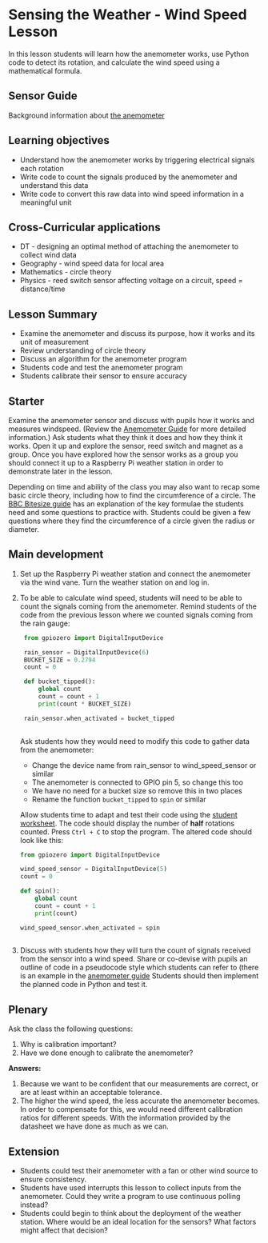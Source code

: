#  Sensing the Weather - Wind Speed Lesson

In this lesson students will learn how the anemometer works, use Python code to detect its rotation, and calculate the wind speed using a mathematical formula.


## Sensor Guide

Background information about [the anemometer](about.md)

## Learning objectives

- Understand how the anemometer works by triggering electrical signals each rotation
- Write code to count the signals produced by the anemometer and understand this data
- Write code to convert this raw data into wind speed information in a meaningful unit

## Cross-Curricular applications

- DT - designing an optimal method of attaching the anemometer to collect wind data
- Geography - wind speed data for local area
- Mathematics - circle theory
- Physics - reed switch sensor affecting voltage on a circuit, speed = distance/time

## Lesson Summary

- Examine the anemometer and discuss its purpose, how it works and its unit of measurement
- Review understanding of circle theory
- Discuss an algorithm for the anemometer program
- Students code and test the anemometer program
- Students calibrate their sensor to ensure accuracy

## Starter

Examine the anemometer sensor and discuss with pupils how it works and measures windspeed. (Review the [Anemometer Guide](about.md) for more detailed information.) Ask students what they think it does and how they think it works. Open it up and explore the sensor, reed switch and magnet as a group. Once you have explored how the sensor works as a group you should connect it up to a Raspberry Pi weather station in order to demonstrate later in the lesson.

Depending on time and ability of the class you may also want to recap some basic circle theory, including how to find the circumference of a circle. The [BBC Bitesize guide](http://www.bbc.co.uk/education/guides/z34xsbk/revision/2) has an explanation of the key formulae the students need and some questions to practice with. Students could be given a few questions where they find the circumference of a circle given the radius or diameter.

## Main development

1. Set up the Raspberry Pi weather station and connect the anemometer via the wind vane. Turn the weather station on and log in.

1. To be able to calculate wind speed, students will need to be able to count the signals coming from the anemometer. Remind students of the code from the previous lesson where we counted signals coming from the rain gauge:

   ```python
    from gpiozero import DigitalInputDevice

    rain_sensor = DigitalInputDevice(6)
    BUCKET_SIZE = 0.2794
    count = 0

    def bucket_tipped():
        global count
        count = count + 1
        print(count * BUCKET_SIZE)

    rain_sensor.when_activated = bucket_tipped
       
    ```

    Ask students how they would need to modify this code to gather data from the anemometer:

    - Change the device name from rain_sensor to wind_speed_sensor or similar
    - The anemometer is connected to GPIO pin 5, so change this too
    - We have no need for a bucket size so remove this in two places
    - Rename the function `bucket_tipped` to `spin` or similar
    
    
     Allow students time to adapt and test their code using the [student worksheet](worksheet.md). The code should display the number of **half** rotations counted. Press `Ctrl + C` to stop the program. The altered code should look like this:

    ```python
    from gpiozero import DigitalInputDevice

    wind_speed_sensor = DigitalInputDevice(5)
    count = 0

    def spin():
        global count
        count = count + 1
        print(count)

    wind_speed_sensor.when_activated = spin
       
    ```


1. Discuss with students how they will turn the count of signals received from the sensor into a wind speed. Share or co-devise with pupils an outline of code in a pseudocode style which students can refer to (there is an example in the [anemometer guide](about.md) Students should then implement the planned code in Python and test it.


## Plenary

Ask the class the following questions:

1. Why is calibration important?
1. Have we done enough to calibrate the anemometer?

**Answers:**

1. Because we want to be confident that our measurements are correct, or are at least within an acceptable tolerance.
1. The higher the wind speed, the less accurate the anemometer becomes. In order to compensate for this, we would need different calibration ratios for different speeds. With the information provided by the datasheet we have done as much as we can.


## Extension

- Students could test their anemometer with a fan or other wind source to ensure consistency.
- Students have used interrupts this lesson to collect inputs from the anemometer. Could they write a program to use continuous polling instead?
- Students could begin to think about the deployment of the weather station. Where would be an ideal location for the sensors? What factors might affect that decision? 


